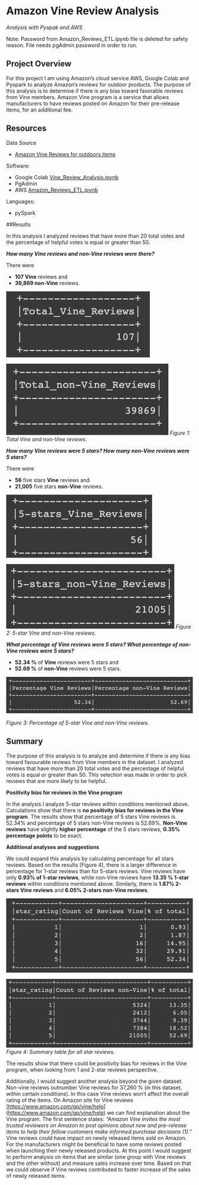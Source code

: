 # Amazon Vine Review Analysis

_Analysis with Pyspak and AWS_

Note: Password from Amazon_Reviews_ETL.ipynb file is deleted for safety reason. File needs pgAdmin password in order to run.

## Project Overview

For this project I am using Amazon’s cloud service AWS, Google Colab and Pyspark to analyze Amazon’s reviews for outdoor products. The purpose of this analysis is to determine if there is any bias toward favorable reviews from Vine members. Amazon Vine program is a service that allows manufacturers to have reviews posted on Amazon for their pre-release items, for an additional fee.

## Resources

Data Source

-   [Amazon Vine Reviews for outdoors items](https://s3.amazonaws.com/amazon-reviews-pds/tsv/amazon_reviews_us_Outdoors_v1_00.tsv.gz)

Software:

-   Google Colab  [Vine_Review_Analysis.ipynb](https://github.com/awalindeep/Amazon_Vine_Analysis/blob/AwalinGHMAIN/Vine_Review_Analysis.ipynb)
-   PgAdmin
-   AWS  [Amazon_Reviews_ETL.ipynb](https://github.com/awalindeep/Amazon_Vine_Analysis/blob/AwalinGHMAIN/Amazon_Reviews_ETL.ipynb)

Languages:

-   pySpark

##Results

In this analysis I analyzed reviews that have more than 20 total votes and the percentage of helpful votes is equal or greater than 50.

_**How many Vine reviews and non-Vine reviews were there?**_

There were

-   **107 Vine**  reviews and
-   **39,869 non-Vine**  reviews.

![1](https://github.com/awalindeep/Amazon_Vine_Analysis/blob/AwalinGHMAIN/Graphics/1.png)

![2](https://github.com/awalindeep/Amazon_Vine_Analysis/blob/AwalinGHMAIN/Graphics/2.png)
_Figure 1: Total Vine and non-Vine reviews._

_**How many Vine reviews were 5 stars? How many non-Vine reviews were 5 stars?**_

There were

-   **56**  five stars  **Vine**  reviews and
-   **21,005**  five stars  **non-Vine**  reviews.

![3](https://github.com/awalindeep/Amazon_Vine_Analysis/blob/AwalinGHMAIN/Graphics/3.png)

![4](https://github.com/awalindeep/Amazon_Vine_Analysis/blob/AwalinGHMAIN/Graphics/4.png)
_Figure 2: 5-star Vine and non-Vine reviews._

_**What percentage of Vine reviews were 5 stars? What percentage of non-Vine reviews were 5 stars?**_

-   **52.34 %**  of  **Vine**  reviews were 5 stars and
-   **52.69 %**  of  **non-Vine**  reviews were 5 stars.

![5](https://github.com/awalindeep/Amazon_Vine_Analysis/blob/AwalinGHMAIN/Graphics/5.png)

_Figure 3: Percentage of 5-star Vine and non-Vine reviews._

## Summary

The purpose of this analysis is to analyze and determine if there is any bias toward favourable reviews from Vine members in the dataset. I analyzed reviews that have more than 20 total votes and the percentage of helpful votes is equal or greater than 50. This selection was made in order to pick reviews that are more likely to be helpful.

**Positivity bias for reviews in the Vine program**

In the analysis I analyze 5-star reviews within conditions mentioned above. Calculations show that there is  **no positivity bias for reviews in the Vine program**. The results show that percentage of 5 stars Vine reviews is 52.34% and percentage of 5 stars non-Vine reviews is 52.69%.  **Non-Vine reviews**  have slightly  **higher percentage**  of the 5 stars reviews,  **0.35% percentage points**  to be exact.

**Additional analyses and suggestions**

We could expand this analysis by calculating percentage for all stars reviews. Based on the results (Figure 4), there is a larger difference in percentage for 1-star reviews than for 5-stars reviews. Vine reviews have only  **0.93% of 1-star reviews**, while non-Vine reviews have  **13.35 % 1-star reviews**  within conditions mentioned above. Similarly, there is  **1.87% 2-stars Vine reviews**  and  **6.05% 2-stars non-Vine reviews**.

![6](https://github.com/awalindeep/Amazon_Vine_Analysis/blob/AwalinGHMAIN/Graphics/6.png)

![7](https://github.com/awalindeep/Amazon_Vine_Analysis/blob/AwalinGHMAIN/Graphics/7.png)
_Figure 4: Summary table for all star reviews._

The results show that there could be positivity bias for reviews in the Vine program, when looking from 1 and 2-star reviews perspective.

Additionally, I would suggest another analysis beyond the given dataset. Non-vine reviews outnumber Vine reviews for 37,260 % (in this dataset, within certain conditions). In this case Vine reviews won’t affect the overall rating of the items. On Amazon site for Vine reviews  [https://www.amazon.com/gp/vine/help](https://www.amazon.com/gp/vine/help)  we can find explanation about the Vine program. The first sentence states:  _“Amazon Vine invites the most trusted reviewers on Amazon to post opinions about new and pre-release items to help their fellow customers make informed purchase decisions (1).”_  Vine reviews could have impact on newly released items sold on Amazon. For the manufacturers might be beneficial to have some reviews posted when launching their newly released products. At this point I would suggest to perform analysis on items that are similar (one group with Vine reviews and the other without) and measure sales increase over time. Based on that we could observe if Vine reviews contributed to faster increase of the sales of newly released items.
